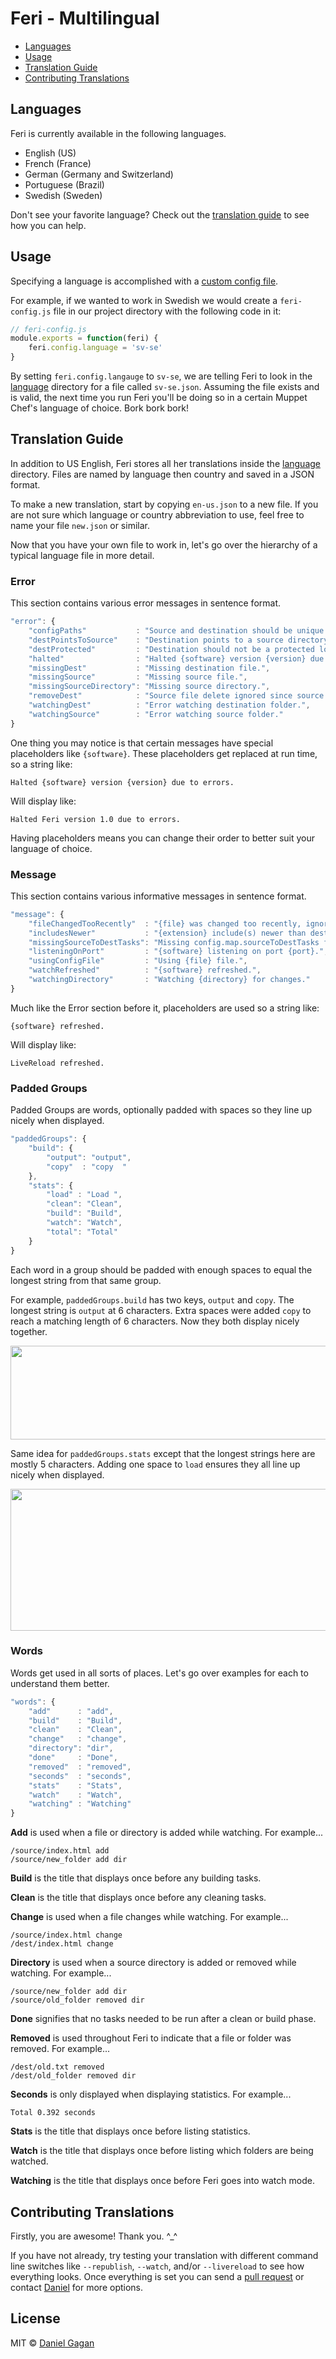 # Feri - Multilingual

 * [Languages](#languages)
 * [Usage](#usage)
 * [Translation Guide](#translation-guide)
 * [Contributing Translations](#contributing-translations)

## Languages

Feri is currently available in the following languages.

 * English (US)
 * French (France)
 * German (Germany and Switzerland)
 * Portuguese (Brazil)
 * Swedish (Sweden)

Don't see your favorite language? Check out the [translation guide](#translating) to see how you can help.

## Usage

Specifying a language is accomplished with a [custom config file](../README.md#custom-config-file).

For example, if we wanted to work in Swedish we would create a `feri-config.js` file in our project directory with the following code in it:

```js
// feri-config.js
module.exports = function(feri) {
    feri.config.language = 'sv-se'
}
```

By setting `feri.config.langauge` to `sv-se`, we are telling Feri to look in the [language](https://github.com/ForestMist/feri/tree/master/language) directory for a file called `sv-se.json`. Assuming the file exists and is valid, the next time you run Feri you'll be doing so in a certain Muppet Chef's language of choice. Bork bork bork!

## Translation Guide

In addition to US English, Feri stores all her translations inside the [language](https://github.com/ForestMist/feri/tree/master/language) directory. Files are named by language then country and saved in a JSON format.

To make a new translation, start by copying `en-us.json` to a new file. If you are not sure which language or country abbreviation to use, feel free to name your file `new.json` or similar.

Now that you have your own file to work in, let's go over the hierarchy of a typical language file in more detail.

### Error

This section contains various error messages in sentence format.

```js
"error": {
    "configPaths"           : "Source and destination should be unique and not nested within each other.",
    "destPointsToSource"    : "Destination points to a source directory.",
    "destProtected"         : "Destination should not be a protected location like {path}.",
    "halted"                : "Halted {software} version {version} due to errors.",
    "missingDest"           : "Missing destination file.",
    "missingSource"         : "Missing source file.",
    "missingSourceDirectory": "Missing source directory.",
    "removeDest"            : "Source file delete ignored since source files should never be harmed.",
    "watchingDest"          : "Error watching destination folder.",
    "watchingSource"        : "Error watching source folder."
}
```

One thing you may notice is that certain messages have special placeholders like `{software}`. These placeholders get replaced at run time, so a string like:

```
Halted {software} version {version} due to errors.
```

Will display like:

```
Halted Feri version 1.0 due to errors.
```

Having placeholders means you can change their order to better suit your language of choice.

### Message

This section contains various informative messages in sentence format.

```js
"message": {
    "fileChangedTooRecently"  : "{file} was changed too recently, ignoring.",
    "includesNewer"           : "{extension} include(s) newer than destination file.",
    "missingSourceToDestTasks": "Missing config.map.sourceToDestTasks for the following file types:",
    "listeningOnPort"         : "{software} listening on port {port}.",
    "usingConfigFile"         : "Using {file} file.",
    "watchRefreshed"          : "{software} refreshed.",
    "watchingDirectory"       : "Watching {directory} for changes."
}
```

Much like the Error section before it, placeholders are used so a string like:

```
{software} refreshed.
```

Will display like:

```
LiveReload refreshed.
```

### Padded Groups

Padded Groups are words, optionally padded with spaces so they line up nicely when displayed.

```js
"paddedGroups": {
    "build": {
        "output": "output",
        "copy"  : "copy  "
    },
    "stats": {
        "load" : "Load ",
        "clean": "Clean",
        "build": "Build",
        "watch": "Watch",
        "total": "Total"
    }
}
```

Each word in a group should be padded with enough spaces to equal the longest string from that same group.

For example, `paddedGroups.build` has two keys, `output` and `copy`. The longest string is `output` at 6 characters. Extra spaces were added `copy` to reach a matching length of 6 characters. Now they both display nicely together.

<img src="https://raw.githubusercontent.com/ForestMist/feri/master/images/translation-guide-build.png" width="918" height="150" alt="">

Same idea for `paddedGroups.stats` except that the longest strings here are mostly 5 characters. Adding one space to `load` ensures they all line up nicely when displayed.

<img src="https://raw.githubusercontent.com/ForestMist/feri/master/images/translation-guide-stats.png" width="918" height="227" alt="">

### Words

Words get used in all sorts of places. Let's go over examples for each to understand them better.

```js
"words": {
    "add"      : "add",
    "build"    : "Build",
    "clean"    : "Clean",
    "change"   : "change",
    "directory": "dir",
    "done"     : "Done",
    "removed"  : "removed",
    "seconds"  : "seconds",
    "stats"    : "Stats",
    "watch"    : "Watch",
    "watching" : "Watching"
}
```

**Add** is used when a file or directory is added while watching. For example...

```
/source/index.html add
/source/new_folder add dir
```

**Build** is the title that displays once before any building tasks.

**Clean** is the title that displays once before any cleaning tasks.

**Change** is used when a file changes while watching. For example...

```
/source/index.html change
/dest/index.html change
```

**Directory** is used when a source directory is added or removed while watching. For example...

```
/source/new_folder add dir
/source/old_folder removed dir
```

**Done** signifies that no tasks needed to be run after a clean or build phase.

**Removed** is used throughout Feri to indicate that a file or folder was removed. For example...

```
/dest/old.txt removed
/dest/old_folder removed dir
```

**Seconds** is only displayed when displaying statistics. For example...

```
Total 0.392 seconds
```

**Stats** is the title that displays once before listing statistics.

**Watch** is the title that displays once before listing which folders are being watched.

**Watching** is the title that displays once before Feri goes into watch mode.

## Contributing Translations

Firstly, you are awesome! Thank you. ^_^

If you have not already, try testing your translation with different command line switches like `--republish`, `--watch`, and/or `--livereload` to see how everything looks. Once everything is set you can send a [pull request](https://github.com/ForestMist/feri/pulls) or contact [Daniel](https://forestmist.org/about) for more options.

## License

MIT © [Daniel Gagan](https://forestmist.org)